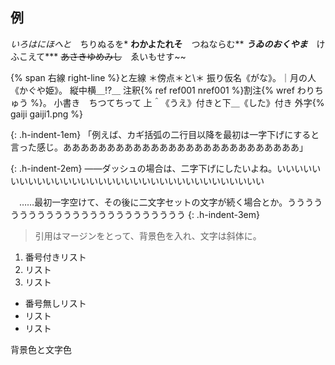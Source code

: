 ---
---
## 例

*いろはにほへと*　ちりぬるを\*
**わかよたれそ**　つねならむ\*\*
***うゐのおくやま***　けふこえて\*\*\*
~~あさきゆめみし~~　ゑいもせす\~\~

{% span 右線 right-line %}と<span class="left-line">左線</span>
＊傍点＊と\＊
振り仮名《がな》。｜月の人《かぐや姫》。
縦中横＿!?＿
注釈{% ref ref001 nref001 %}割注{% wref わりちゅう %}。
小書き　ち<span class="kogaki">つ</span>てちって
上＾《うえ》付きと下＿《した》付き
外字{% gaiji gaiji1.png %}

{: .h-indent-1em}
「例えば、カギ括弧の二行目以降を最初は一字下げにすると言った感じ。あああああああああああああああああああああああああああ」

{: .h-indent-2em}
——ダッシュの場合は、二字下げにしたいよね。いいいいいいいいいいいいいいいいいいいいいいいいいいいいいいいいいい

　……最初一字空けて、その後に二文字セットの文字が続く場合とか。うううううううううううううううううううううううう
{: .h-indent-3em}

>引用はマージンをとって、背景色を入れ、文字は斜体に。

1. 番号付きリスト
2. リスト
3. リスト

- 番号無しリスト
- リスト
- リスト

<span class="bg-pink">背景色</span>と<span class="font-red">文字色</span>